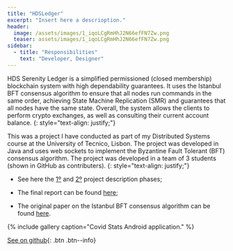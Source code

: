 ```yaml
---
title: "HDSLedger"
excerpt: "Insert here a descrioption."
header:
  image: /assets/images/1_iqoLCgRmHhJ2N66efFN7Zw.png
  teaser: assets/images/1_iqoLCgRmHhJ2N66efFN7Zw.png
sidebar:
  - title: "Responsibilities"
    text: "Developer, Designer"
---
```


HDS Serenity Ledger is a simplified permissioned (closed membership) blockchain system with high dependability guarantees. It uses the Istanbul BFT consensus algorithm to ensure that all nodes run commands in the same order, achieving State Machine Replication (SMR) and guarantees that all nodes have the same state. Overall, the system allows the clients to perform crypto exchanges, as well as consulting their current account balance.
{: style="text-align: justify;"}

This was a project I have conducted as part of my Distributed Systems course at the University of Tecnico, Lisbon. The project was developed in Java and uses web sockets to implement the Byzantine Fault Tolerant (BFT) consensus algorithm. The project was developed in a team of 3 students (shown in GitHub as contributers).
{: style="text-align: justify;"}

- See here the [1º](https://github.com/MiguelRocha2001/SEC-HDSLedger-G04/blob/main/docs/SEC-2324%20project%20-%20stage%201.pdf) and [2º](https://github.com/MiguelRocha2001/SEC-HDSLedger-G04/blob/main/docs/SEC-2324%20project%20-%20stage%202.pdf) project description phases;

- The final report can be found [here](https://github.com/MiguelRocha2001/SEC-HDSLedger-G04/blob/main/docs/Report.pdf);

- The original paper on the Istanbul BFT consensus algorithm can be found [here](https://arxiv.org/abs/2002.03613).

{% include gallery caption="Covid Stats Android application." %}

[See on github](https://github.com/MiguelRocha2001/SEC-HDSLedger-G04){: .btn .btn--info}